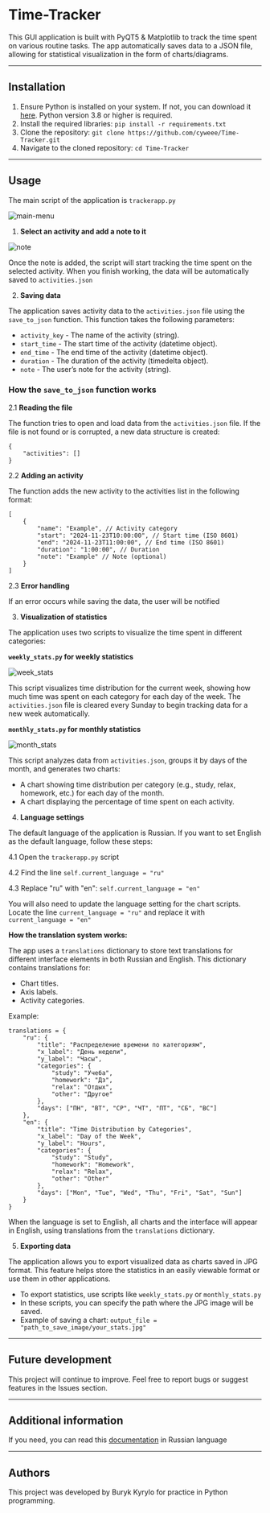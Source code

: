 # Time-Tracker
This GUI application is built with PyQT5 & Matplotlib to track the time spent on various routine tasks.
The app automatically saves data to a JSON file, allowing for statistical visualization in the form of charts/diagrams.

****

## Installation

1. Ensure Python is installed on your system. If not, you can download it [here](https://www.python.org/). Python version 3.8 or higher is required.
2. Install the required libraries:
`pip install -r requirements.txt`
3. Clone the repository: `git clone https://github.com/cyweee/Time-Tracker.git`
4. Navigate to the cloned repository: `cd Time-Tracker`
****

## Usage

The main script of the application is `trackerapp.py`

![main-menu](doc/img/main_page_en.png)

1. **Select an activity and add a note to it**

![note](doc/img/make-a-note-en.png)

Once the note is added, the script will start tracking the time spent on the selected activity.
When you finish working, the data will be automatically saved to `activities.json`

2. **Saving data**

The application saves activity data to the `activities.json` file using the `save_to_json` function.
This function takes the following parameters:
- `activity_key` - The name of the activity (string).
- `start_time` - The start time of the activity (datetime object).
- `end_time` - The end time of the activity (datetime object).
- `duration` - The duration of the activity (timedelta object).
- `note` - The user’s note for the activity (string).

### How the `save_to_json` function works

2.1 **Reading the file**

The function tries to open and load data from the `activities.json` file. If the file is not found or is corrupted, a new data structure is created:
```
{
    "activities": []
}
```
2.2 **Adding an activity**

The function adds the new activity to the activities list in the following format:

```
[
    {
        "name": "Example", // Activity category
        "start": "2024-11-23T10:00:00", // Start time (ISO 8601)
        "end": "2024-11-23T11:00:00", // End time (ISO 8601)
        "duration": "1:00:00", // Duration
        "note": "Example" // Note (optional)
    }
]
```

2.3 **Error handling**

If an error occurs while saving the data, the user will be notified

3. **Visualization of statistics**

The application uses two scripts to visualize the time spent in different categories:

**`weekly_stats.py` for weekly statistics**

![week_stats](doc/img/en_stats_week.png)

This script visualizes time distribution for the current week, showing how much time was spent on each category for each day of the week.
The `activities.json` file is cleared every Sunday to begin tracking data for a new week automatically.

**`monthly_stats.py` for monthly statistics**

![month_stats](doc/img/month_plo_en.png)

This script analyzes data from `activities.json`, groups it by days of the month, and generates two charts:

- A chart showing time distribution per category (e.g., study, relax, homework, etc.) for each day of the month.
- A chart displaying the percentage of time spent on each activity.

4. **Language settings**

The default language of the application is Russian. If you want to set English as the default language, follow these steps:

4.1  Open the `trackerapp.py` script

4.2 Find the line `self.current_language = "ru"`

4.3 Replace "ru" with "en": `self.current_language = "en"`

You will also need to update the language setting for the chart scripts. Locate the line `current_language = "ru"` and replace it with `current_language = "en"`

**How the translation system works:**

The app uses a `translations` dictionary to store text translations for different interface elements in both Russian and English. This dictionary contains translations for:
- Chart titles.
- Axis labels.
- Activity categories.

Example:
```
translations = {
    "ru": {
        "title": "Распределение времени по категориям",
        "x_label": "День недели",
        "y_label": "Часы",
        "categories": {
            "study": "Учеба",
            "homework": "Дз",
            "relax": "Отдых",
            "other": "Другое"
        },
        "days": ["ПН", "ВТ", "СР", "ЧТ", "ПТ", "СБ", "ВС"]
    },
    "en": {
        "title": "Time Distribution by Categories",
        "x_label": "Day of the Week",
        "y_label": "Hours",
        "categories": {
            "study": "Study",
            "homework": "Homework",
            "relax": "Relax",
            "other": "Other"
        },
        "days": ["Mon", "Tue", "Wed", "Thu", "Fri", "Sat", "Sun"]
    }
}
```
When the language is set to English, all charts and the interface will appear in English, using translations from the `translations` dictionary.

5. **Exporting data**

The application allows you to export visualized data as charts saved in JPG format. This feature helps store the statistics in an easily viewable format or use them in other applications.
- To export statistics, use scripts like `weekly_stats.py` or `monthly_stats.py`
- In these scripts, you can specify the path where the JPG image will be saved.
- Example of saving a chart:
`output_file = "path_to_save_image/your_stats.jpg"`

****

## Future development

This project will continue to improve. Feel free to report bugs or suggest features in the Issues section.

****

## Additional information

If you need, you can read this [documentation](https://github.com/cyweee/Time-Tracker/tree/main/doc) in Russian language

****

## Authors

This project was developed by Buryk Kyrylo for practice in Python programming.